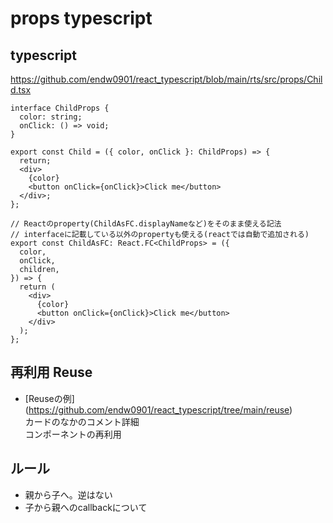 # props typescript

## typescript
https://github.com/endw0901/react_typescript/blob/main/rts/src/props/Child.tsx

```
interface ChildProps {
  color: string;
  onClick: () => void;
}

export const Child = ({ color, onClick }: ChildProps) => {
  return;
  <div>
    {color}
    <button onClick={onClick}>Click me</button>
  </div>;
};

// Reactのproperty(ChildAsFC.displayNameなど)をそのまま使える記法
// interfaceに記載している以外のpropertyも使える(reactでは自動で追加される)
export const ChildAsFC: React.FC<ChildProps> = ({
  color,
  onClick,
  children,
}) => {
  return (
    <div>
      {color}
      <button onClick={onClick}>Click me</button>
    </div>
  );
};
```

## 再利用 Reuse
- [Reuseの例] (https://github.com/endw0901/react_typescript/tree/main/reuse) <br>
カードのなかのコメント詳細 <br>
コンポーネントの再利用 <br>

## ルール
- 親から子へ。逆はない
- 子から親へのcallbackについて
